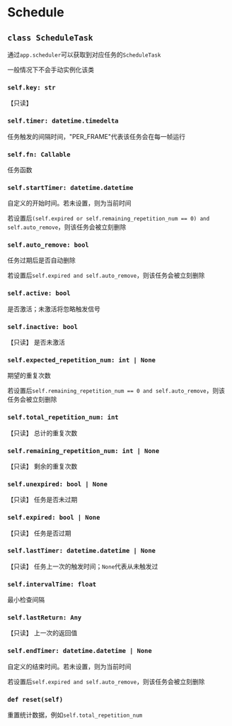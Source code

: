 # **Schedule**

## **`class ScheduleTask`**

通过`app.scheduler`可以获取到对应任务的`ScheduleTask`

一般情况下不会手动实例化该类

### **`self.key: str`**

【只读】

### **`self.timer: datetime.timedelta`**

任务触发的间隔时间，"PER_FRAME"代表该任务会在每一帧运行

### **`self.fn: Callable`**

任务函数

### **`self.startTimer: datetime.datetime`**

自定义的开始时间。若未设置，则为当前时间

若设置后`(self.expired or self.remaining_repetition_num == 0) and self.auto_remove`，则该任务会被立刻删除

### **`self.auto_remove: bool`**

任务过期后是否自动删除

若设置后`self.expired and self.auto_remove`，则该任务会被立刻删除

### **`self.active: bool`**

是否激活；未激活将忽略触发信号

### **`self.inactive: bool`**

【只读】 是否未激活

### **`self.expected_repetition_num: int | None`**

期望的重复次数

若设置后`self.remaining_repetition_num == 0 and self.auto_remove`，则该任务会被立刻删除

### **`self.total_repetition_num: int`**

【只读】 总计的重复次数

### **`self.remaining_repetition_num: int | None`**

【只读】 剩余的重复次数

### **`self.unexpired: bool | None`**

【只读】 任务是否未过期

### **`self.expired: bool | None`**

【只读】 任务是否过期

### **`self.lastTimer: datetime.datetime | None`**

【只读】 任务上一次的触发时间；`None`代表从未触发过

### **`self.intervalTime: float`**

最小检查间隔

### **`self.lastReturn: Any`**

【只读】 上一次的返回值

### **`self.endTimer: datetime.datetime | None`**

自定义的结束时间。若未设置，则为当前时间

若设置后`self.expired and self.auto_remove`，则该任务会被立刻删除

### **`def reset(self)`**

重置统计数据，例如`self.total_repetition_num`
